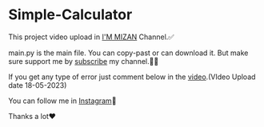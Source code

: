 # Simple-Calculator

This project video upload in <a href="https://youtube.com/@mizan_me">I'M MIZAN</a> Channel.✅

main.py is the main file. You can copy-past or can download it. But make sure support me by <a href="https://www.youtube.com/channel/UCwl9NwY7lX-LYIJ0A3bSfHg?sub_confirmation=1">subscribe</a> my channel.🥰🥀

If you get any type of error just comment below in the <a href="https://youtu.be/C_0I00oGnXs">video</a>.(VIdeo Upload date 18-05-2023)

You can follow me in <a href="https://www.instagram.com/saa_mizan">Instagram</a>🤗

Thanks a lot❤️
